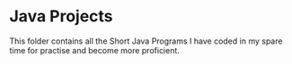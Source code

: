 # Java Projects

This folder contains all the Short Java Programs I have coded in my spare time for practise and become more proficient.
